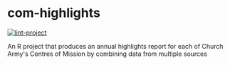 # com-highlights

[![lint-project](https://github.com/dave-lovell/com-highlights/actions/workflows/lint-project.yaml/badge.svg)](https://github.com/dave-lovell/com-highlights/actions/workflows/lint-project.yaml)


An R project that produces an annual highlights report for each of Church Army's Centres of Mission by combining data from multiple sources
